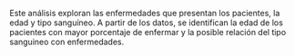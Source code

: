 Este análisis exploran las enfermedades que presentan los pacientes, la edad y tipo sanguíneo. A partir de los datos, se identifican la edad de los pacientes con mayor porcentaje de enfermar y la posible relación del tipo sanguineo con enfermedades.
